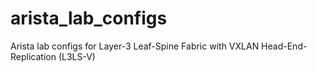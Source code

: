# arista_lab_configs
Arista lab configs for Layer-3 Leaf-Spine Fabric with VXLAN Head-End-Replication (L3LS-V)
